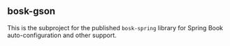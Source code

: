 ## bosk-gson

This is the subproject for the published `bosk-spring` library for Spring Book
auto-configuration and other support.
